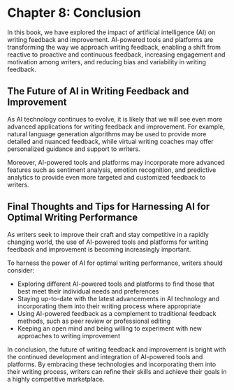 Chapter 8: Conclusion
=====================

In this book, we have explored the impact of artificial intelligence (AI) on writing feedback and improvement. AI-powered tools and platforms are transforming the way we approach writing feedback, enabling a shift from reactive to proactive and continuous feedback, increasing engagement and motivation among writers, and reducing bias and variability in writing feedback.

The Future of AI in Writing Feedback and Improvement
----------------------------------------------------

As AI technology continues to evolve, it is likely that we will see even more advanced applications for writing feedback and improvement. For example, natural language generation algorithms may be used to provide more detailed and nuanced feedback, while virtual writing coaches may offer personalized guidance and support to writers.

Moreover, AI-powered tools and platforms may incorporate more advanced features such as sentiment analysis, emotion recognition, and predictive analytics to provide even more targeted and customized feedback to writers.

Final Thoughts and Tips for Harnessing AI for Optimal Writing Performance
-------------------------------------------------------------------------

As writers seek to improve their craft and stay competitive in a rapidly changing world, the use of AI-powered tools and platforms for writing feedback and improvement is becoming increasingly important.

To harness the power of AI for optimal writing performance, writers should consider:

* Exploring different AI-powered tools and platforms to find those that best meet their individual needs and preferences
* Staying up-to-date with the latest advancements in AI technology and incorporating them into their writing process where appropriate
* Using AI-powered feedback as a complement to traditional feedback methods, such as peer review or professional editing
* Keeping an open mind and being willing to experiment with new approaches to writing improvement

In conclusion, the future of writing feedback and improvement is bright with the continued development and integration of AI-powered tools and platforms. By embracing these technologies and incorporating them into their writing process, writers can refine their skills and achieve their goals in a highly competitive marketplace.
